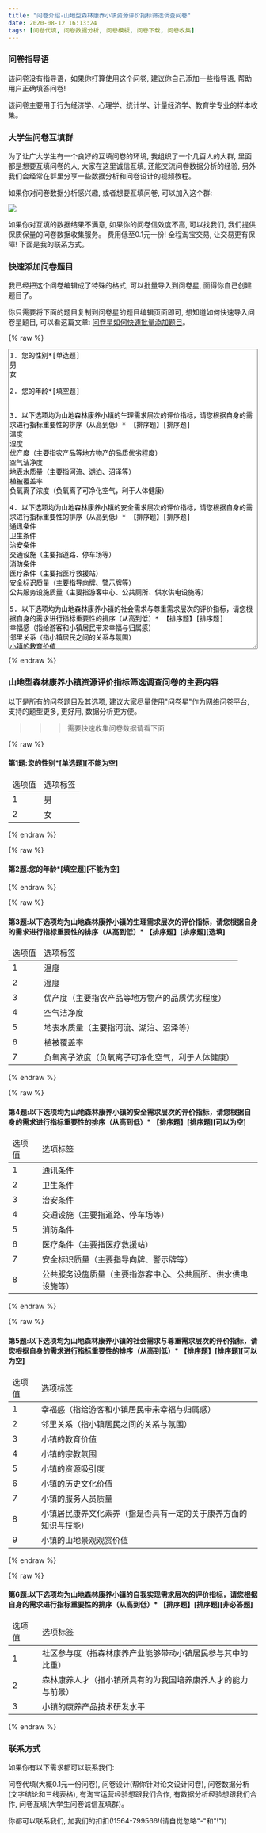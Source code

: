 ```yaml
---
title: "问卷介绍-山地型森林康养小镇资源评价指标筛选调查问卷"
date: 2020-08-12 16:13:24
tags: [问卷代填, 问卷数据分析, 问卷模板, 问卷下载, 问卷收集]
---
```


### 问卷指导语

该问卷没有指导语，如果你打算使用这个问卷, 建议你自己添加一些指导语, 帮助用户正确填答问卷!

该问卷主要用于行为经济学、心理学、统计学、计量经济学、教育学专业的样本收集。

<!-- more -->


### 大学生问卷互填群

为了让广大学生有一个良好的互填问卷的环境, 我组织了一个几百人的大群, 里面都是想要互填问卷的人, 大家在这里诚信互填, 
还能交流问卷数据分析的经验, 另外我们会经常在群里分享一些数据分析和问卷设计的视频教程。

如果你对问卷数据分析感兴趣, 或者想要互填问卷, 可以加入这个群:

<img src="/images/问卷互填群二维码.png">

如果你对互填的数据结果不满意, 如果你的问卷信效度不高, 可以找我们, 我们提供保质保量的问卷数据收集服务。 
费用低至0.1元一份! 全程淘宝交易, 让交易更有保障! 下面是我的联系方式。



### 快速添加问卷题目

我已经把这个问卷编辑成了特殊的格式, 可以批量导入到问卷星, 面得你自己创建题目了。

你只需要将下面的题目复制到问卷星的题目编辑页面即可, 想知道如何快速导入问卷星题目, 可以看这篇文章: [问卷星如何快速批量添加题目](https://mlln.cn/2019/06/01/%E9%97%AE%E5%8D%B7%E6%98%9F%E5%A6%82%E4%BD%95%E5%BF%AB%E9%80%9F%E6%B7%BB%E5%8A%A0%E6%89%B9%E9%87%8F%E9%A2%98%E7%9B%AE/index.html)。

{% raw %}

<textarea rows="40" style="width: 100%;">
1. 您的性别*[单选题]
男
女

2. 您的年龄*[填空题]


3. 以下选项均为山地森林康养小镇的生理需求层次的评价指标，请您根据自身的需求进行指标重要性的排序（从高到低）* 【排序题】[排序题]
温度
湿度
优产度（主要指农产品等地方物产的品质优劣程度）
空气洁净度
地表水质量（主要指河流、湖泊、沼泽等）
植被覆盖率
负氧离子浓度（负氧离子可净化空气，利于人体健康）

4. 以下选项均为山地森林康养小镇的安全需求层次的评价指标，请您根据自身的需求进行指标重要性的排序（从高到低）* 【排序题】[排序题]
通讯条件
卫生条件
治安条件
交通设施（主要指道路、停车场等）
消防条件
医疗条件（主要指医疗救援站）
安全标识质量（主要指导向牌、警示牌等）
公共服务设施质量（主要指游客中心、公共厕所、供水供电设施等）

5. 以下选项均为山地森林康养小镇的社会需求与尊重需求层次的评价指标，请您根据自身的需求进行指标重要性的排序（从高到低）* 【排序题】[排序题]
幸福感（指给游客和小镇居民带来幸福与归属感）
邻里关系（指小镇居民之间的关系与氛围）
小镇的教育价值
小镇的宗教氛围
小镇的资源吸引度
小镇的历史文化价值
小镇的服务人员质量
小镇居民康养文化素养（指是否具有一定的关于康养方面的知识与技能）
小镇的山地景观观赏价值

6. 以下选项均为山地森林康养小镇的自我实现需求层次的评价指标，请您根据自身的需求进行指标重要性的排序（从高到低）* 【排序题】[排序题]
社区参与度（指森林康养产业能够带动小镇居民参与其中的比重）
森林康养人才（指小镇所具有的为我国培养康养人才的能力与前景）
小镇的康养产品技术研发水平
</textarea>

{% endraw %}

### 山地型森林康养小镇资源评价指标筛选调查问卷的主要内容

以下是所有的问卷题目及其选项, 建议大家尽量使用"问卷星"作为网络问卷平台, 支持的题型更多, 更好用, 数据分析更方便。

>>> 需要快速收集问卷数据请看下面


{% raw %}
<div class="qitem">
<h4>第1题:您的性别*[单选题][不能为空]</h4>

<table class="table">
<thead>
<tr><td>选项值</td><td>选项标签</td></tr>
</thead>
<tbody>
<tr><td>1</td><td>男</td></tr>
<tr><td>2</td><td>女</td></tr>
</tbody>
</table>

</div>
{% endraw %}


{% raw %}
<div class="qitem">
<h4>第2题:您的年龄*[填空题][不能为空]</h4>

</div>
{% endraw %}


{% raw %}
<div class="qitem">
<h4>第3题:以下选项均为山地森林康养小镇的生理需求层次的评价指标，请您根据自身的需求进行指标重要性的排序（从高到低）* 【排序题】[排序题][选填]</h4>

<table class="table">
<thead>
<tr><td>选项值</td><td>选项标签</td></tr>
</thead>
<tbody>
<tr><td>1</td><td>温度</td></tr>
<tr><td>2</td><td>湿度</td></tr>
<tr><td>3</td><td>优产度（主要指农产品等地方物产的品质优劣程度）</td></tr>
<tr><td>4</td><td>空气洁净度</td></tr>
<tr><td>5</td><td>地表水质量（主要指河流、湖泊、沼泽等）</td></tr>
<tr><td>6</td><td>植被覆盖率</td></tr>
<tr><td>7</td><td>负氧离子浓度（负氧离子可净化空气，利于人体健康）</td></tr>
</tbody>
</table>

</div>
{% endraw %}


{% raw %}
<div class="qitem">
<h4>第4题:以下选项均为山地森林康养小镇的安全需求层次的评价指标，请您根据自身的需求进行指标重要性的排序（从高到低）* 【排序题】[排序题][可以为空]</h4>

<table class="table">
<thead>
<tr><td>选项值</td><td>选项标签</td></tr>
</thead>
<tbody>
<tr><td>1</td><td>通讯条件</td></tr>
<tr><td>2</td><td>卫生条件</td></tr>
<tr><td>3</td><td>治安条件</td></tr>
<tr><td>4</td><td>交通设施（主要指道路、停车场等）</td></tr>
<tr><td>5</td><td>消防条件</td></tr>
<tr><td>6</td><td>医疗条件（主要指医疗救援站）</td></tr>
<tr><td>7</td><td>安全标识质量（主要指导向牌、警示牌等）</td></tr>
<tr><td>8</td><td>公共服务设施质量（主要指游客中心、公共厕所、供水供电设施等）</td></tr>
</tbody>
</table>

</div>
{% endraw %}


{% raw %}
<div class="qitem">
<h4>第5题:以下选项均为山地森林康养小镇的社会需求与尊重需求层次的评价指标，请您根据自身的需求进行指标重要性的排序（从高到低）* 【排序题】[排序题][可以为空]</h4>

<table class="table">
<thead>
<tr><td>选项值</td><td>选项标签</td></tr>
</thead>
<tbody>
<tr><td>1</td><td>幸福感（指给游客和小镇居民带来幸福与归属感）</td></tr>
<tr><td>2</td><td>邻里关系（指小镇居民之间的关系与氛围）</td></tr>
<tr><td>3</td><td>小镇的教育价值</td></tr>
<tr><td>4</td><td>小镇的宗教氛围</td></tr>
<tr><td>5</td><td>小镇的资源吸引度</td></tr>
<tr><td>6</td><td>小镇的历史文化价值</td></tr>
<tr><td>7</td><td>小镇的服务人员质量</td></tr>
<tr><td>8</td><td>小镇居民康养文化素养（指是否具有一定的关于康养方面的知识与技能）</td></tr>
<tr><td>9</td><td>小镇的山地景观观赏价值</td></tr>
</tbody>
</table>

</div>
{% endraw %}


{% raw %}
<div class="qitem">
<h4>第6题:以下选项均为山地森林康养小镇的自我实现需求层次的评价指标，请您根据自身的需求进行指标重要性的排序（从高到低）* 【排序题】[排序题][非必答题]</h4>

<table class="table">
<thead>
<tr><td>选项值</td><td>选项标签</td></tr>
</thead>
<tbody>
<tr><td>1</td><td>社区参与度（指森林康养产业能够带动小镇居民参与其中的比重）</td></tr>
<tr><td>2</td><td>森林康养人才（指小镇所具有的为我国培养康养人才的能力与前景）</td></tr>
<tr><td>3</td><td>小镇的康养产品技术研发水平</td></tr>
</tbody>
</table>

</div>
{% endraw %}



<!-- ---
title: 心理教育医学的问卷免费下载
date: 2019-05-23 08:59:15
tags: [问卷星, 问卷网, 问卷下载, 问卷互填, 问卷设计, 问卷模板, 毕业问卷, 问卷数据分析, 问卷代填, ]
--- -->

### 联系方式
 
如果你有以下需求都可以联系我们:

问卷代填(大概0.1元一份问卷), 问卷设计(帮你针对论文设计问卷), 问卷数据分析(文字结论和三线表格), 有淘宝运营经验想跟我们合作, 有数据分析经验想跟我们合作, 问卷互填(大学生问卷诚信互填群)。

你都可以联系我们, 加我们的扣扣(!1564-799566!(请自觉忽略"-"和"!"))
